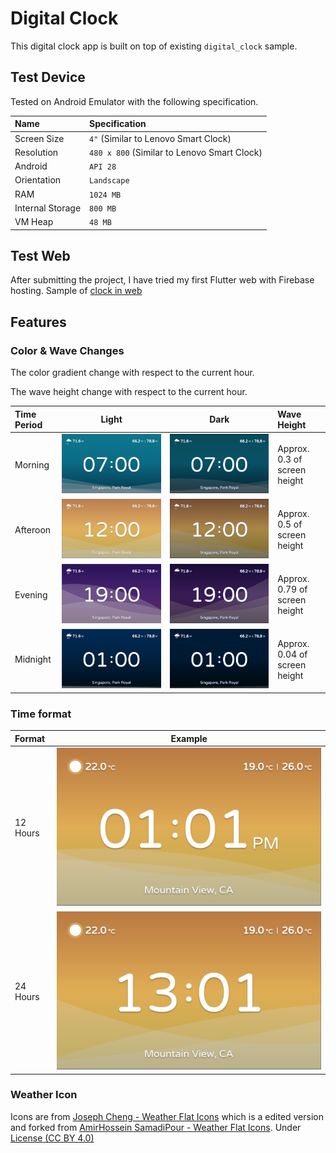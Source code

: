 # Digital Clock

This digital clock app is built on top of existing `digital_clock` sample.

## Test Device

Tested on Android Emulator with the following specification.

|Name|Specification|
|:--|:--|
|Screen Size|`4"` (Similar to Lenovo Smart Clock)|
|Resolution|`480 x 800` (Similar to Lenovo Smart Clock)|
|Android| `API 28`|
|Orientation|`Landscape`|
|RAM|`1024 MB`|
|Internal Storage|`800 MB`|
|VM Heap|`48 MB`|

## Test Web

After submitting the project, I have tried my first Flutter web with Firebase hosting.
Sample of [clock in web](wheel1992/flutter_clock_submission)

## Features

### **Color & Wave Changes**

The color gradient change with respect to the current hour.

The wave height change with respect to the current hour.

|Time Period|Light|Dark|Wave Height|
|:--|:-:|:-:|:--|
|Morning|![](screenshots/light_morning.png)|![](screenshots/dark_morning.png)|Approx. 0.3 of screen height|
|Afteroon|![](screenshots/light_afternoon.png)|![](screenshots/dark_afternoon.png)|Approx. 0.5 of screen height|
|Evening|![](screenshots/light_evening.png)|![](screenshots/dark_evening.png)|Approx. 0.79 of screen height|
|Midnight|![](screenshots/light_midnight.png)|![](screenshots/dark_midnight.png)|Approx. 0.04 of screen height|

### Time format

|Format|Example|
|:--|:-:|
|12 Hours|![](screenshots/format_12_hrs.png)|
|24 Hours|![](screenshots/format_24_hrs.png)|

### **Weather Icon**

Icons are from [Joseph Cheng - Weather Flat Icons](https://rive.app/a/josephcheng/files/flare/weather-flat-icons/preview) which is a edited version and forked from [AmirHossein SamadiPour - Weather Flat Icons](https://rive.app/a/SamadiPour/files/flare/weather-flat-icons/preview). Under [License (CC BY 4.0)](https://creativecommons.org/licenses/by/4.0/)